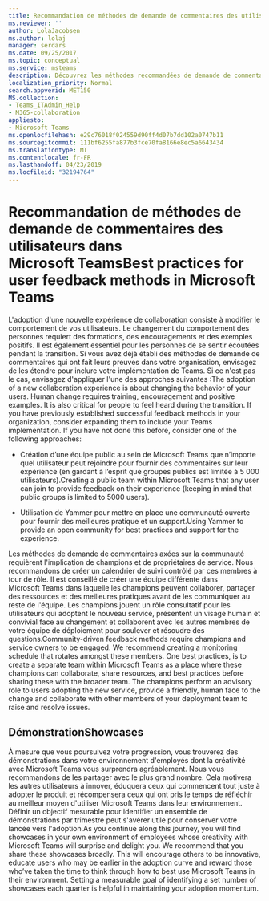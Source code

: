 ```yaml
---
title: Recommandation de méthodes de demande de commentaires des utilisateurs dans Microsoft Teams
ms.reviewer: ''
author: LolaJacobsen
ms.author: lolaj
manager: serdars
ms.date: 09/25/2017
ms.topic: conceptual
ms.service: msteams
description: Découvrez les méthodes recommandées de demande de commentaires des utilisateurs dans Microsoft Teams pour assurer la meilleure expérience d'équipe possible.
localization_priority: Normal
search.appverid: MET150
MS.collection:
- Teams_ITAdmin_Help
- M365-collaboration
appliesto:
- Microsoft Teams
ms.openlocfilehash: e29c76018f024559d90ff4d07b7dd102a0747b11
ms.sourcegitcommit: 111bf6255fa877b3fce70fa8166e8ec5a6643434
ms.translationtype: MT
ms.contentlocale: fr-FR
ms.lasthandoff: 04/23/2019
ms.locfileid: "32194764"
---
```

<a name="best-practices-for-user-feedback-methods-in-microsoft-teams"></a><span data-ttu-id="58f6b-103">Recommandation de méthodes de demande de commentaires des utilisateurs dans Microsoft Teams</span><span class="sxs-lookup"><span data-stu-id="58f6b-103">Best practices for user feedback methods in Microsoft Teams</span></span>
===========================================================

<span data-ttu-id="58f6b-p101">L'adoption d'une nouvelle expérience de collaboration consiste à modifier le comportement de vos utilisateurs. Le changement du comportement des personnes requiert des formations, des encouragements et des exemples positifs. Il est également essentiel pour les personnes de se sentir écoutées pendant la transition. Si vous avez déjà établi des méthodes de demande de commentaires qui ont fait leurs preuves dans votre organisation, envisagez de les étendre pour inclure votre implémentation de Teams. Si ce n'est pas le cas, envisagez d'appliquer l'une des approches suivantes :</span><span class="sxs-lookup"><span data-stu-id="58f6b-p101">The adoption of a new collaboration experience is about changing the behavior of your users. Human change requires training, encouragement and positive examples. It is also critical for people to feel heard during the transition. If you have previously established successful feedback methods in your organization, consider expanding them to include your Teams implementation. If you have not done this before, consider one of the following approaches:</span></span>

-   <span data-ttu-id="58f6b-109">Création d’une équipe public au sein de Microsoft Teams que n’importe quel utilisateur peut rejoindre pour fournir des commentaires sur leur expérience (en gardant à l’esprit que groupes publics est limitée à 5 000 utilisateurs).</span><span class="sxs-lookup"><span data-stu-id="58f6b-109">Creating a public team within Microsoft Teams that any user can join to provide feedback on their experience (keeping in mind that public groups is limited to 5000 users).</span></span>

-   <span data-ttu-id="58f6b-110">Utilisation de Yammer pour mettre en place une communauté ouverte pour fournir des meilleures pratique et un support.</span><span class="sxs-lookup"><span data-stu-id="58f6b-110">Using Yammer to provide an open community for best practices and support for the experience.</span></span>

<span data-ttu-id="58f6b-p102">Les méthodes de demande de commentaires axées sur la communauté requièrent l'implication de champions et de propriétaires de service. Nous recommandons de créer un calendrier de suivi contrôlé par ces membres à tour de rôle. Il est conseillé de créer une équipe différente dans Microsoft Teams dans laquelle les champions peuvent collaborer, partager des ressources et des meilleures pratiques avant de les communiquer au reste de l'équipe. Les champions jouent un rôle consultatif pour les utilisateurs qui adoptent le nouveau service, présentent un visage humain et convivial face au changement et collaborent avec les autres membres de votre équipe de déploiement pour soulever et résoudre des questions.</span><span class="sxs-lookup"><span data-stu-id="58f6b-p102">Community-driven feedback methods require champions and service owners to be engaged. We recommend creating a monitoring schedule that rotates amongst these members. One best practices, is to create a separate team within Microsoft Teams as a place where these champions can collaborate, share resources, and best practices before sharing these with the broader team. The champions perform an advisory role to users adopting the new service, provide a friendly, human face to the change and collaborate with other members of your deployment team to raise and resolve issues.</span></span>

<a name="showcases"></a><span data-ttu-id="58f6b-115">Démonstration</span><span class="sxs-lookup"><span data-stu-id="58f6b-115">Showcases</span></span>
---------

<span data-ttu-id="58f6b-p103">À mesure que vous poursuivez votre progression, vous trouverez des démonstrations dans votre environnement d'employés dont la créativité avec Microsoft Teams vous surprendra agréablement. Nous vous recommandons de les partager avec le plus grand nombre. Cela motivera les autres utilisateurs à innover, éduquera ceux qui commencent tout juste à adopter le produit et récompensera ceux qui ont pris le temps de réfléchir au meilleur moyen d'utiliser Microsoft Teams dans leur environnement. Définir un objectif mesurable pour identifier un ensemble de démonstrations par trimestre peut s'avérer utile pour conserver votre lancée vers l'adoption.</span><span class="sxs-lookup"><span data-stu-id="58f6b-p103">As you continue along this journey, you will find showcases in your own environment of employees whose creativity with Microsoft Teams will surprise and delight you. We recommend that you share these showcases broadly. This will encourage others to be innovative, educate users who may be earlier in the adoption curve and reward those who’ve taken the time to think through how to best use Microsoft Teams in their environment. Setting a measurable goal of identifying a set number of showcases each quarter is helpful in maintaining your adoption momentum.</span></span>
